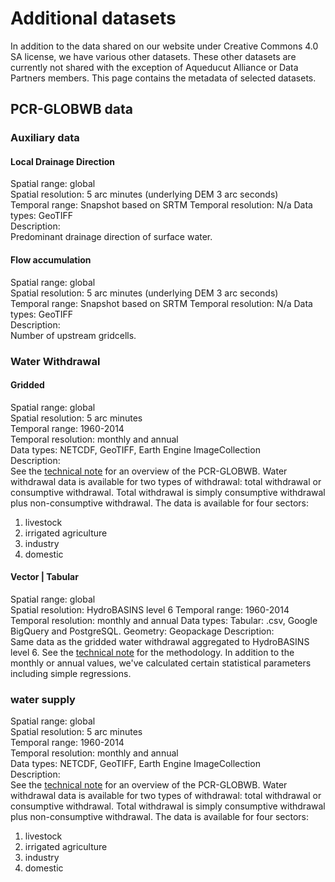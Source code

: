# Additional datasets

In addition to the data shared on our website under Creative Commons 4.0 SA license, we have various other datasets. 
These other datasets are currently not shared with the exception of Aqueducut Alliance or Data Partners members. This page contains the metadata of selected datasets. 

## PCR-GLOBWB data

### Auxiliary data

#### Local Drainage Direction
Spatial range: global  
Spatial resolution: 5 arc minutes (underlying DEM 3 arc seconds)  
Temporal range: Snapshot based on SRTM
Temporal resolution: N/a
Data types: GeoTIFF  
Description:  
Predominant drainage direction of surface water. 

#### Flow accumulation
Spatial range: global  
Spatial resolution: 5 arc minutes (underlying DEM 3 arc seconds)  
Temporal range: Snapshot based on SRTM
Temporal resolution: N/a
Data types: GeoTIFF  
Description:  
Number of upstream gridcells. 

### Water Withdrawal

#### Gridded
Spatial range: global  
Spatial resolution: 5 arc minutes  
Temporal range: 1960-2014  
Temporal resolution: monthly and annual  
Data types: NETCDF, GeoTIFF, Earth Engine ImageCollection  
Description:  
See the [technical note](https://www.wri.org/publication/aqueduct-30) for an overview of the PCR-GLOBWB. Water withdrawal data is available for two types of withdrawal: total withdrawal or consumptive withdrawal. Total withdrawal is simply consumptive withdrawal plus non-consumptive withdrawal. The data is available for four sectors:  
1. livestock
1. irrigated agriculture
1. industry
1. domestic

#### Vector | Tabular
Spatial range: global  
Spatial resolution: HydroBASINS level 6 
Temporal range: 1960-2014  
Temporal resolution: monthly and annual
Data types: Tabular: .csv, Google BigQuery and PostgreSQL. Geometry: Geopackage
Description:  
Same data as the gridded water withdrawal aggregated to HydroBASINS level 6. See the [technical note](https://www.wri.org/publication/aqueduct-30) for the methodology. In addition to the monthly or annual values, we've calculated certain statistical parameters including simple regressions.


### water supply
Spatial range: global  
Spatial resolution: 5 arc minutes  
Temporal range: 1960-2014  
Temporal resolution: monthly and annual  
Data types: NETCDF, GeoTIFF, Earth Engine ImageCollection  
Description:  
See the [technical note](https://www.wri.org/publication/aqueduct-30) for an overview of the PCR-GLOBWB. Water withdrawal data is available for two types of withdrawal: total withdrawal or consumptive withdrawal. Total withdrawal is simply consumptive withdrawal plus non-consumptive withdrawal. The data is available for four sectors:  
1. livestock
1. irrigated agriculture
1. industry
1. domestic





